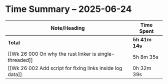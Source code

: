 # Time Summary – 2025-06-24

| Note/Heading | Time Spent |
|--------------|------------|
| **Total** | **5h 41m 14s** |
| [[Wk 26 000 On why the rust linker is single-threaded]] | 5h 8m 35s |
| [[Wk 26 002 Add script for fixing links inside log data]] | 0h 32m 39s |

